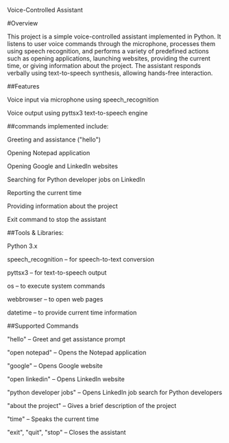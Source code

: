 Voice-Controlled Assistant

#Overview

This project is a simple voice-controlled assistant implemented in Python. It listens to user voice commands through the microphone, processes them using speech recognition, and performs a variety of predefined actions such as opening applications, launching websites, providing the current time, or giving information about the project. The assistant responds verbally using text-to-speech synthesis, allowing hands-free interaction.

##Features

Voice input via microphone using speech_recognition

Voice output using pyttsx3 text-to-speech engine



##commands implemented include:

Greeting and assistance ("hello")

Opening Notepad application

Opening Google and LinkedIn websites

Searching for Python developer jobs on LinkedIn

Reporting the current time

Providing information about the project

Exit command to stop the assistant



##Tools & Libraries:

Python 3.x

speech_recognition – for speech-to-text conversion

pyttsx3 – for text-to-speech output

os – to execute system commands

webbrowser – to open web pages

datetime – to provide current time information




##Supported Commands

"hello" – Greet and get assistance prompt

"open notepad" – Opens the Notepad application

"google" – Opens Google website

"open linkedin" – Opens LinkedIn website

"python developer jobs" – Opens LinkedIn job search for Python developers

"about the project" – Gives a brief description of the project

"time" – Speaks the current time

"exit", "quit", "stop" – Closes the assistant
